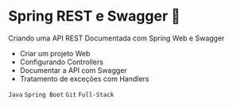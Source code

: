 # Spring REST e Swagger :leaves:

Criando uma API REST Documentada com Spring Web e Swagger

- Criar um projeto Web
- Configurando Controllers
- Documentar a API com Swagger
- Tratamento de exceções com Handlers

`Java` `Spring Boot` `Git` `Full-Stack`
